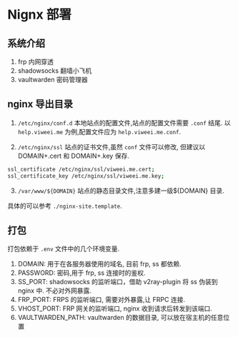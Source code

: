 # Nignx 部署

## 系统介绍

1. frp 内网穿透
2. shadowsocks 翻墙小飞机
3. vaultwarden 密码管理器





## nginx 导出目录

1. `/etc/nginx/conf.d` 本地站点的配置文件,站点的配置文件需要 `.conf` 结尾. 以 `help.viweei.me` 为例,配置文件应为 `help.viweei.me.conf`.

2. `/etc/nginx/ssl` 站点的证书文件,虽然 `conf` 文件可以修改, 但建议以 DOMAIN+.cert 和 DOMAIN+.key 保存.

```sh
ssl_certificate /etc/nginx/ssl/viweei.me.cert;
ssl_certificate_key /etc/nginx/ssl/viweei.me.key;
```

3. `/var/www/${DOMAIN}` 站点的静态目录文件,注意多建一级${DOMAIN} 目录.

具体的可以参考 `./nginx-site.template`.

## 打包

打包依赖于 `.env` 文件中的几个环境变量.

1. DOMAIN: 用于在各服务器使用的域名, 目前 frp, ss 都依赖.
2. PASSWORD: 密码,用于 frp, ss 连接时的鉴权.
3. SS_PORT: shadowsocks 的监听端口，借助 v2ray-plugin 将 ss 伪装到 nginx 中. 不必对外网暴露.
4. FRP_PORT: FRPS 的监听端口, 需要对外暴露,让 FRPC 连接.
5. VHOST_PORT: FRP 网关的监听端口, nginx 收到请求后转发到该端口.
6. VAULTWARDEN_PATH: vaultwarden 的数据目录, 可以放在宿主机的任意位置

